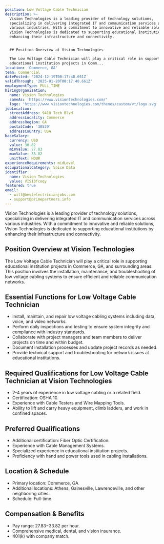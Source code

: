 ```yaml
---
position: Low Voltage Cable Technician
description: >-
  Vision Technologies is a leading provider of technology solutions,
  specializing in delivering integrated IT and communication services across
  various industries. With a commitment to innovative and reliable solutions,
  Vision Technologies is dedicated to supporting educational institutions by
  enhancing their infrastructure and connectivity.


  ## Position Overview at Vision Technologies

  The Low Voltage Cable Technician will play a critical role in supporting
  educational institution projects in Comm...
location: 'Commerce, GA'
team: Commercial
datePosted: '2024-12-19T00:17:40.661Z'
validThrough: '2025-01-20T00:17:40.661Z'
employmentType: FULL_TIME
hiringOrganization:
  name: Vision Technologies
  sameAs: 'https://www.visiontechnologies.com/'
  logo: 'https://www.visiontechnologies.com/themes/custom/vt/logo.svg'
jobLocation:
  streetAddress: 9410 Tech Blvd.
  addressLocality: Commerce
  addressRegion: GA
  postalCode: '30529'
  addressCountry: USA
baseSalary:
  currency: USD
  value: 30.82
  minValue: 27.83
  maxValue: 33.82
  unitText: HOUR
experienceRequirements: midLevel
occupationalCategory: Voice Data
identifier:
  name: Vision Technologies
  value: VISI3fcoqy
featured: true
email:
  - will@bestelectricianjobs.com
  - support@primepartners.info
---
```




Vision Technologies is a leading provider of technology solutions, specializing in delivering integrated IT and communication services across various industries. With a commitment to innovative and reliable solutions, Vision Technologies is dedicated to supporting educational institutions by enhancing their infrastructure and connectivity.

## Position Overview at Vision Technologies
The Low Voltage Cable Technician will play a critical role in supporting educational institution projects in Commerce, GA, and surrounding areas. This position involves the installation, maintenance, and troubleshooting of low voltage cabling systems to ensure efficient and reliable communication networks.

## Essential Functions for Low Voltage Cable Technician
- Install, maintain, and repair low voltage cabling systems including data, voice, and video networks.
- Perform daily inspections and testing to ensure system integrity and compliance with industry standards.
- Collaborate with project managers and team members to deliver projects on time and within budget.
- Document installation processes and update project records as needed.
- Provide technical support and troubleshooting for network issues at educational institutions.

## Required Qualifications for Low Voltage Cable Technician at Vision Technologies
- 2-4 years of experience in low voltage cabling or a related field.
- Certification: OSHA 10.
- Experience with Cable Testers and Wire Mapping Tools.
- Ability to lift and carry heavy equipment, climb ladders, and work in confined spaces.

## Preferred Qualifications
- Additional certification: Fiber Optic Certification.
- Experience with Cable Management Systems.
- Specialized experience in educational institution projects.
- Proficiency with hand and power tools used in cabling installations.

## Location & Schedule
- Primary location: Commerce, GA.
- Additional locations: Athens, Gainesville, Lawrenceville, and other neighboring cities.
- Schedule: Full-time.

## Compensation & Benefits
- Pay range: $27.83-$33.82 per hour.
- Comprehensive medical, dental, and vision insurance.
- 401(k) with company match.
